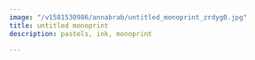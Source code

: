```yaml
---
image: "/v1581530986/annabrab/untitled_monoprint_zrdyg0.jpg"
title: untitled monoprint
description: pastels, ink, monoprint

---
```

